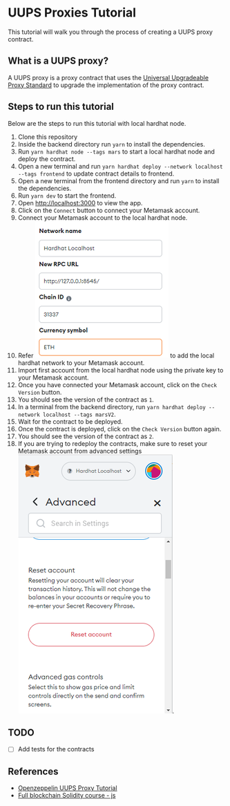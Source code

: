 # UUPS Proxies Tutorial

This tutorial will walk you through the process of creating a UUPS proxy contract.

## What is a UUPS proxy?

A UUPS proxy is a proxy contract that uses the [Universal Upgradeable Proxy Standard](https://eips.ethereum.org/EIPS/eip-1822) to upgrade the implementation of the proxy contract.

## Steps to run this tutorial

Below are the steps to run this tutorial with local hardhat node.

1. Clone this repository
2. Inside the backend directory run `yarn` to install the dependencies.
3. Run `yarn hardhat node --tags mars` to start a local hardhat node and deploy the contract.
4. Open a new terminal and run `yarn hardhat deploy --network localhost --tags frontend` to update contract details to frontend.
5. Open a new terminal from the frontend directory and run `yarn` to install the dependencies.
6. Run `yarn dev` to start the frontend.
7. Open <http://localhost:3000> to view the app.
8. Click on the `Connect` button to connect your Metamask account.
9. Connect your Metamask account to the local hardhat node.
10. Refer ![hardhat network details](https://github.com/FiroshV/uups-proxies-tutorial/blob/main/images/hardhat_network_details.png) to add the local hardhat network to your Metamask account.
11. Import first account from the local hardhat node using the private key to your Metamask account.
12. Once you have connected your Metamask account, click on the `Check Version` button.
13. You should see the version of the contract as `1`.
14. In a terminal from the backend directory, run `yarn hardhat deploy --network localhost --tags marsV2`.
15. Wait for the contract to be deployed.
16. Once the contract is deployed, click on the `Check Version` button again.
17. You should see the version of the contract as `2`.
18. If you are trying to redeploy the contracts, make sure to reset your Metamask account from advanced settings ![Reset account](https://github.com/FiroshV/uups-proxies-tutorial/blob/main/images/reset_account.png).

## TODO

- [ ] Add tests for the contracts

## References

- [Openzeppelin UUPS Proxy Tutorial](https://forum.openzeppelin.com/t/uups-proxies-tutorial-solidity-javascript/7786)  
- [Full blockchain Solidity course - js](https://github.com/smartcontractkit/full-blockchain-solidity-course-js)
